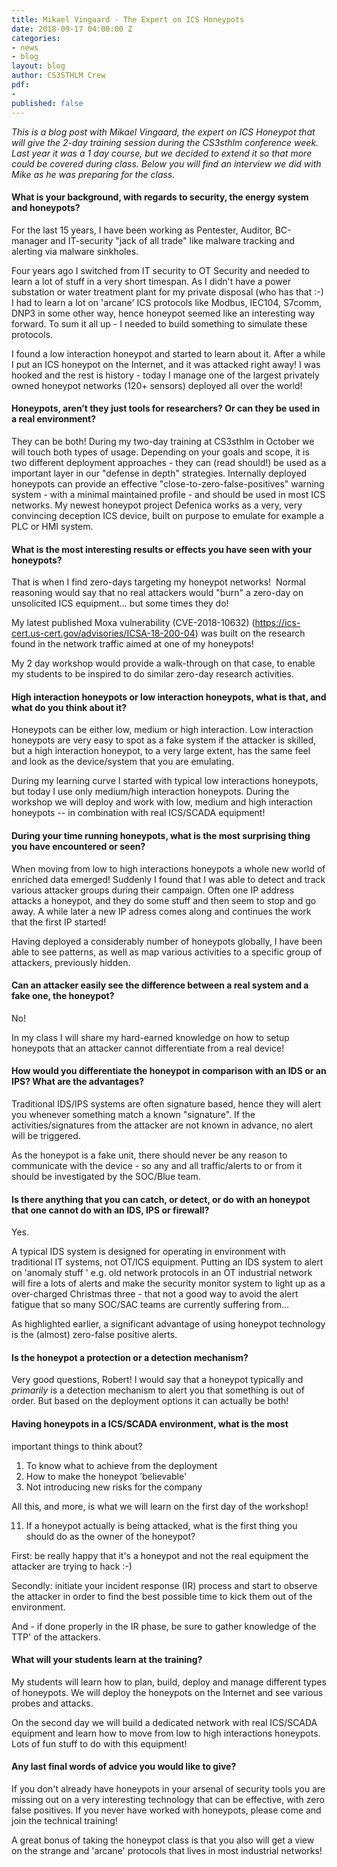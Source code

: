 ```yaml
---
title: Mikael Vingaard - The Expert on ICS Honeypots
date: 2018-09-17 04:00:00 Z
categories:
- news
- blog
layout: blog
author: CS3STHLM Crew
pdf:
- 
published: false
---
```


*This is a blog post with Mikael Vingaard, the expert on ICS Honeypot that will give the 2-day training session during the CS3sthlm conference week. Last year it was a 1 day course, but we decided to extend it so that more could be covered during class. Below you will find an interview we did with Mike as he was preparing for the class.*


#### What is your background, with regards to security, the energy system and honeypots?

For the last 15 years, I have been working as Pentester, Auditor, BC-manager and IT-security "jack of all trade" like malware tracking and alerting via malware sinkholes.

Four years ago I switched from IT security to OT Security and needed to learn a lot of stuff in a very short timespan. As I didn't have a power substation or water treatment plant for my private disposal (who has that :-) I had to learn a lot on 'arcane' ICS protocols like Modbus, IEC104, S7comm, DNP3 in some other way, hence honeypot seemed like an interesting way forward. To sum it all up - I needed to build something to simulate these protocols. 

I found a low interaction honeypot and started to learn about it. After a while I put an ICS honeypot on the Internet, and it was attacked right away! I was hooked and the rest is history - today I manage one of the largest privately owned honeypot networks (120+ sensors) deployed all over the world!

#### Honeypots, aren’t they just tools for researchers? Or can they be used in a real environment?

They can be both! During my two-day training at CS3sthlm in October we will touch both types of usage. Depending on your goals and scope, it is two different deployment approaches - they can (read should!) be used as a important layer in our "defense in depth" strategies. Internally deployed honeypots can provide an effective "close-to-zero-false-positives" warning system - with a minimal maintained profile - and should be used in most ICS networks. My newest honeypot project Defenica works as a very, very convincing deception ICS device, built on purpose to emulate for example a PLC or HMI system.

#### What is the most interesting results or effects you have seen with your honeypots?

That is when I find zero-days targeting my honeypot networks!  Normal reasoning would say that no real attackers would "burn" a zero-day on unsolicited ICS equipment... but some times they do!

My latest published Moxa vulnerability (CVE-2018-10632) (https://ics-cert.us-cert.gov/advisories/ICSA-18-200-04) was built on the research found in the network traffic aimed at one of my honeypots!

My 2 day workshop would provide a walk-through on that case, to enable my students to be inspired to do similar zero-day research activities. 


#### High interaction honeypots or low interaction honeypots, what is that, and what do you think about it?

Honeypots can be either low, medium or high interaction. Low interaction honeypots are very easy to spot as a fake system if the attacker is skilled, but a high interaction honeypot, to a very large extent, has the same feel and look as the device/system that you are emulating.

During my learning curve I started with typical low interactions honeypots, but today I use only medium/high interaction honeypots. During the workshop we will deploy and work with low, medium and high interaction honeypots -- in combination with real ICS/SCADA equipment!


#### During your time running honeypots, what is the most surprising thing you have encountered or seen?

When moving from low to high interactions honeypots a whole new world of enriched data emerged! Suddenly I found that I was able to detect and track various attacker groups during their campaign. Often one IP address attacks a honeypot, and they do some stuff and then seem to stop and go away. A while later a new IP adress comes along and continues the work that the first IP started! 

Having deployed a considerably number of honeypots globally, I have been able to see patterns, as well as map various activities to a specific group of attackers, previously hidden. 

#### Can an attacker easily see the difference between a real system and a fake one, the honeypot?

No!

In my class I will share my hard-earned knowledge on how to setup honeypots that an attacker cannot differentiate from a real device!

#### How would you differentiate the honeypot in comparison with an IDS or an IPS? What are the advantages?

Traditional IDS/IPS systems are often signature based, hence they will alert you whenever something match a known "signature". If the activities/signatures from the attacker are not known in advance, no alert will be triggered. 

As the honeypot is a fake unit, there should never be any reason to communicate with the device - so any and all traffic/alerts to or from it should be investigated by the SOC/Blue team. 

#### Is there anything that you can catch, or detect, or do with an honeypot that one cannot do with an IDS, IPS or firewall?

Yes. 

A typical IDS system is designed for operating in environment with traditional IT systems, not OT/ICS equipment. Putting an IDS system to alert on 'anomaly stuff ' e.g. old network protocols in an OT industrial network will fire a lots of alerts and make the security monitor system to light up as a over-charged Christmas three - that not a good way to avoid the alert fatigue that so many SOC/SAC teams are currently suffering from...

As highlighted earlier, a significant advantage of using honeypot technology is the (almost) zero-false positive alerts. 

#### Is the honeypot a protection or a detection mechanism?

Very good questions, Robert! I would say that a honeypot typically and *primarily* is a detection mechanism to alert you that something is out of order. But based on the deployment options it can actually be both!


#### Having honeypots in a ICS/SCADA environment, what is the most
important things to think about?

1. To know what  to achieve from the deployment
2. How to make the honeypot ’believable'
3. Not introducing new risks for the company

All this, and more, is what we will learn on the first day of the workshop!

11. If a honeypot actually is being attacked, what is the first thing you should do as the owner of the honeypot?

First: be really happy that it's a honeypot and not the real equipment the attacker are trying to hack :-) 

Secondly: initiate your incident response (IR) process and start to observe the attacker in order to find the best possible time to kick them out of the environment.  

And - if done properly in the IR phase, be sure to gather knowledge of the TTP' of the attackers. 

#### What will your students learn at the training?

My students will learn how to plan, build, deploy and manage different types of honeypots. We will deploy the honeypots on the Internet and see various probes and attacks.

On the second day we will build a dedicated network with real ICS/SCADA equipment and learn how to move from low to high interactions honeypots. Lots of fun stuff to do with this equipment!
 

#### Any last final words of advice you would like to give?

If you don't already have honeypots in your arsenal of security tools you are missing out on a very interesting technology that can be effective, with zero false positives. If you never have worked with honeypots, please come and join the technical training! 

A great bonus of taking the honeypot class is that you also will get a view on the strange and 'arcane' protocols that lives in most industrial networks!
